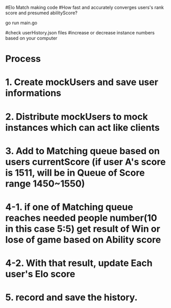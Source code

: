 #Elo Match making code
#How fast and accurately converges users's rank score and presumed abilityScore?

go run main.go

#check userHistory.json files
#increase or decrease instance numbers based on your computer


# Process 
# 1. Create mockUsers and save user informations 
# 2. Distribute mockUsers to mock instances which can act like clients
# 3. Add to Matching queue based on users currentScore (if user A's score is 1511, will be in Queue of Score range 1450~1550)
# 4-1. if one of Matching queue reaches needed people number(10 in this case 5:5) get result of Win or lose of game based on Ability score
# 4-2. With that result, update Each user's Elo score
# 5. record and save the history.